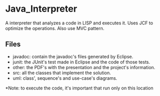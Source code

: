 # Java_Interpreter
A interpreter that analyzes a code in LISP and executes it. Uses JCF to optimize the operations. Also use MVC pattern.
## Files
- javadoc: contain the javadoc's files generated by Eclipse.
- junit: the JUnit's test made in Eclipse and the code of those tests.
- other: the PDF's with the presentation and the project's information.
- src: all the classes that implement the solution.
- uml: class', sequence's and use-case's diagrams.

*Note: to execute the code, it's important that run only on this location
